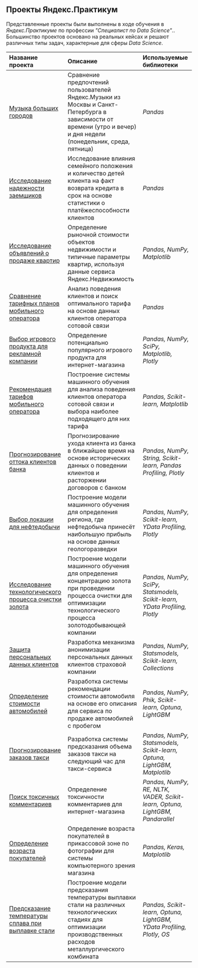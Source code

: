 ## Проекты Яндекс.Практикум
Представленные проекты были выполнены в ходе обучения в _Яндекс.Практикуме_ по профессии _"Специалист по Data Science"_.. Большинство проектов основано на реальных кейсах и решают различных типы задач, характерные для сферы _Data Science_. 


| Название проекта | Описание | Используемые библиотеки | 
| :--- | :--- | :--- |
| [Музыка больших городов](https://github.com/maresin/yandex_practicum/tree/main/project_yandex_music) | Сравнение предпочтений пользователей Яндекс.Музыки из Москвы и Санкт-Петербурга в зависимости от времени (утро и вечер) и дня недели (понедельник, среда, пятница)| *Pandas*  |
|[Исследование надежности заемщиков](https://github.com/maresin/yandex_practicum/tree/main/project_insurance)|Исследование влияния семейного положения и количество детей клиента на факт возврата кредита в срок на основе статистики о платёжеспособности клиентов|*Pandas*|
|[Исследование объявлений о продаже квартир](https://github.com/maresin/yandex_practicum/tree/main/project_real_estate)|Определение рыночной стоимости объектов недвижимости и типичные параметры квартир, используя данные сервиса Яндекс.Недвижимость|*Pandas, NumPy, Matplotlib*|
|[Сравнение тарифных планов мобильного оператора](https://github.com/maresin/yandex_practicum/tree/main/project_calls)|Анализ поведения клиентов и поиск оптимального тарифа на основе данных клиентов оператора сотовой связи|*Pandas* |
|[Выбор игрового продукта для рекламной компании](https://github.com/maresin/yandex_practicum/tree/main/project_games)|Определение потенциально популярного игрового продукта для интернет-магазина|*Pandas, NumPy, SciPy, Matplotlib, Plotly*|
|[Рекомендация тарифов мобильного оператора](https://github.com/maresin/yandex_practicum/tree/main/project_mobile)| Построение системы машинного обучения для анализа поведения клиентов оператора сотовой связи и выбора наиболее подходящего для них тарифа|*Pandas, Scikit-learn, Matplotlib*|
|[Прогнозирование оттока клиентов банка](https://github.com/maresin/yandex_practicum/tree/main/project_churn)|Прогнозирование ухода клиента из банка в ближайшее время на основе исторических данных о поведении клиентов и расторжении договоров с банком|*Pandas, NumPy, String, Scikit-learn, Pandas Profiling, Plotly*|
|[Выбор локации для нефтедобычи](https://github.com/maresin/yandex_practicum/tree/main/project_oil_well)|Построение модели машинного обучения для определения региона, где нефтедобыча принесёт наибольшую прибыль на основе данных геологоразведки|*Pandas, NumPy, Scikit-learn, YData Profiling, Plotly*|
|[Исследование технологического процесса очистки золота](https://github.com/maresin/yandex_practicum/tree/main/project_gold_recovery)|Построение модели машинного обучения для определения концентрацию золота при проведении процесса очистки для оптимизации технологического процесса золотодобывающей компании|*Pandas, NumPy, SciPy, Statsmodels, Scikit-learn, YData Profiling, Plotly*|
|[Защита персональных данных клиентов](https://github.com/maresin/yandex_practicum/tree/main/project_cryptography)|Разработка механизма анонимизации персональных данных клиентов страховой компании|*Pandas, NumPy, Statsmodels, Scikit-learn, Collections*|
|[Определение стоимости автомобилей](https://github.com/maresin/yandex_practicum/tree/main/project_autos)|Разработка системы рекомендации стоимости автомобиля на основе его описания для сервиса  по продаже автомобилей с пробегом|*Pandas, NumPy, Phik, Scikit-learn, Optuna, LightGBM*|
|[Прогнозирование заказов такси](https://github.com/maresin/yandex_practicum/tree/main/project_taxi)|Разработка системы предсказания объема заказов такси на следующий час для такси-сервиса|*Pandas, NumPy, Statsmodels, Scikit-learn, Optuna, LightGBM, Matplotlib*|
|[Поиск токсичных комментариев](https://github.com/maresin/yandex_practicum/tree/main/project_toxic_comments)|Определение токсичности комментариев для интернет-магазина|*Pandas, NumPy, RE, NLTK, VADER, Scikit-learn, Optuna, LightGBM, Pandarallel*|
|[Определение возраста покупателей](https://github.com/maresin/yandex_practicum/tree/main/project_faces)|Определение возраста покупателей в прикассовой зоне по фотографии для системы компьютерного зрения магазина|*Pandas, Keras, Matplotlib*|
|[Предсказание температуры сплава при выплавке стали](https://github.com/maresin/yandex_practicum/tree/main/project_steel_diploma)|Построение модели предсказания температуры выплавки стали на различных технологических стадиях для оптимизации производственных расходов металлургического комбината|*Pandas, Scikit-learn, Optuna, LightGBM, YData Profiling, Plotly, OS*|
